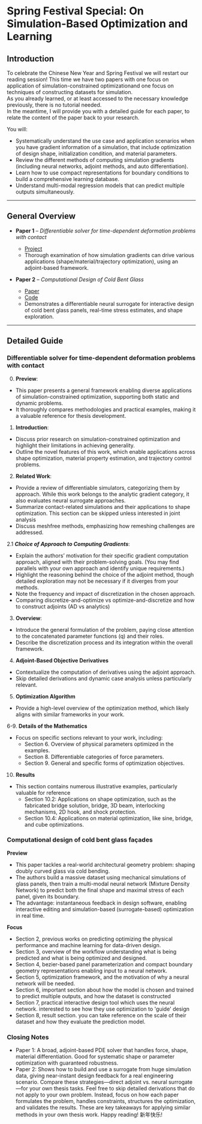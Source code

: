 # Spring Festival Special: On Simulation-Based Optimization and Learning
## Introduction

To celebrate the Chinese New Year and Spring Festival we will restart our reading session! This time we have two papers with one focus on application of simulation-constrained optimizationand one focus on techniques of constructing datasets for simulation.  
As you already learned, or at least accessed to the necessary knowledge previously, there is no tutorial needed.  
In the meantime, I will provide you with a detailed guide for each paper, to relate the content of the paper back to your research.


You will:

- Systematically understand the use case and application scenarios when you have gradient information of a simulation, that include optimization of design shape, initialization condition, and material parameters.
- Review the different methods of computing simulation gradients (including neural networks, adjoint methods, and auto differentiation).
- Learn how to use compact representations for boundary conditions to build a comprehensive learning database.
- Understand multi-modal regression models that can predict multiple outputs simultaneously.

---

## General Overview

- **Paper 1** – *Differentiable solver for time-dependent deformation problems with contact*  
  - [Project](https://cims.nyu.edu/~zh1476/research/diffipc.html)  
  - Thorough examination of how simulation gradients can drive various applications (shape/material/trajectory optimization), using an adjoint-based framework.

- **Paper 2** – *Computational Design of Cold Bent Glass*  
  - [Paper](https://arxiv.org/pdf/2009.03667)  
  - [Code](https://github.com/russelmann/cold-glass-acm?tab=readme-ov-file)  
  - Demonstrates a differentiable neural surrogate for interactive design of cold bent glass panels, real-time stress estimates, and shape exploration.

---

## Detailed Guide

### Differentiable solver for time-dependent deformation problems with contact

0. **Preview**:
  - This paper presents a general framework enabling diverse applications of simulation-constrained optimization, supporting both static and dynamic problems.
  - It thoroughly compares methodologies and practical examples, making it a valuable reference for thesis development.

1. **Introduction**:
  - Discuss prior research on simulation-constrained optimization and highlight their limitations in achieving generality.
  - Outline the novel features of this work, which enable applications across shape optimization, material property estimation, and trajectory control problems.

2. **Related Work**:
  - Provide a review of differentiable simulators, categorizing them by approach. While this work belongs to the analytic gradient category, it also evaluates neural surrogate approaches.
  - Summarize contact-related simulations and their applications to shape optimization. This section can be skipped unless interested in joint analysis
  - Discuss meshfree methods, emphasizing how remeshing challenges are addressed.

  2.1 ***Choice of Approach to Computing Gradients***:

   - Explain the authors’ motivation for their specific gradient computation approach, aligned with their problem-solving goals. (You may find parallels with your own approach and identify unique requirements.)
   - Highlight the reasoning behind the choice of the adjoint method, though detailed exploration may not be necessary if it diverges from your methods.
   - Note the frequency and impact of discretization in the chosen approach.
   - Comparing discretize-and-optimize vs optimize-and-discretize and how to construct adjoints (AD vs analytics)

3. **Overview**:

  - Introduce the general formulation of the problem, paying close attention to the concatenated parameter functions (q) and their roles.
  - Describe the discretization process and its integration within the overall framework.

4. **Adjoint-Based Objective Derivatives**
  - Contextualize the computation of derivatives using the adjoint approach.
  - Skip detailed derivations and dynamic case analysis unless particularly relevant.
    
5.  **Optimization Algorithm**
   - Provide a high-level overview of the optimization method, which likely aligns with similar frameworks in your work.

6-9. **Details of the Mathematics**
  
  - Focus on specific sections relevant to your work, including:
    - Section 6. Overview of physical parameters optimized in the examples.
    - Section 8. Differentiable categories of force parameters.
    - Section 9. General and specific forms of optimization objectives.
   
10. **Results**
  - This section contains numerous illustrative examples, particularly valuable for reference
    - Section 10.2: Applications on shape optimization, such as the fabricated bridge solution, bridge, 3D beam, interlocking mechanisms, 2D hook, and shock protection.
    - Section 10.4: Applications on material optimization, like sine, bridge, and cube optimizations.
       
### Computational design of cold bent glass façades

**Preview**

  -  This paper tackles a real-world architectural geometry problem: shaping doubly curved glass via cold bending.
  -  The authors build a massive dataset using mechanical simulations of glass panels, then train a multi-modal neural network (Mixture Density Network) to predict both the final shape and maximal stress of each panel, given its boundary.
  -  The advantage: instantaneous feedback in design software, enabling interactive editing and simulation-based (surrogate-based) optimization in real time.
  
**Focus**
  - Section 2, previous works on predicting optimizing the physical performance and machine learning for data-driven design.
  - Section 3, overview of the workflow understanding what is being predicted and what is being optimized and designed.
  - Section 4, bezier-based panel parameterization and compact boundary geometry representations enabling input to a neural network.
  - Section 5, optimization framework, and the motivation of why a neural network will be needed.
  - Section 6, important section about how the model is chosen and trained to predict multiple outputs, and how the dataset is constructed
  - Section 7, practical interactive design tool which uses the neural network. interested to see how they use optimization to 'guide' design
  - Section 8, result section. you can take reference on the scale of their dataset and how they evaluate the prediction model.

### Closing Notes ###

  - Paper 1: A broad, adjoint-based PDE solver that handles force, shape, material differentiation. Good for systematic shape or parameter optimization with guaranteed robustness.
  - Paper 2: Shows how to build and use a surrogate from huge simulation data, giving near-instant design feedback for a real engineering scenario.
  Compare these strategies—direct adjoint vs. neural surrogate—for your own thesis tasks.
Feel free to skip detailed derivations that do not apply to your own problem.
Instead, focus on how each paper formulates the problem, handles constraints, structures the optimization, and validates the results.
These are key takeaways for applying similar methods in your own thesis work. Happy reading! 新年快乐!
